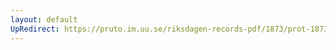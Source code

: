 ```yaml
---
layout: default
UpRedirect: https://pruto.im.uu.se/riksdagen-records-pdf/1873/prot-1873--ak--402.pdf
---
```

